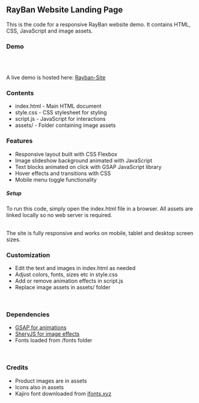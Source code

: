 <h2>RayBan Website Landing Page</h2>
<p>This is the code for a responsive RayBan website demo. It contains HTML, CSS, JavaScript and image assets.</p>

<h3>Demo</h5><br><br>
<p>A live demo is hosted here: <a href="https://rayban-landing-page.netlify.app/">Rayban-Site</a></p>

<h3>Contents</h3>
<ul>
<li>index.html - Main HTML document</li>
<li>style.css - CSS stylesheet for styling</li>
<li>script.js - JavaScript for interactions</li>
<li>assets/ - Folder containing image assets</li>
</ul>

<h3>Features</h3>
<ul>
<li>Responsive layout built with CSS Flexbox</li>
<li>Image slideshow background animated with JavaScript</li>
<li>Text blocks animated on click with GSAP JavaScript library</li>
<li>Hover effects and transitions with CSS</li>
<li>Mobile menu toggle functionality<br/></li>
</ul>

<h5>Setup</h5>
To run this code, simply open the index.html file in a browser. All assets are linked locally so no web server is required.<br/><br/>

The site is fully responsive and works on mobile, tablet and desktop screen sizes.<br/>

<h3>Customization</h3>
<ul>
<li>Edit the text and images in index.html as needed</li>
<li>Adjust colors, fonts, sizes etc in style.css</li>
<li>Add or remove animation effects in script.js</li>
<li>Replace image assets in assets/ folder</li>
</ul><br/>

<h3>Dependencies</h3>
<ul>
<li><a href="https://gsap.com/">GSAP for animations</a></li>
<li><a href="https://www.npmjs.com/package/sheryjs#license">SheryJS for image effects</a></li>
<li>Fonts loaded from /fonts folder</li>
</ul><br/>
  
<h3>Credits</h3>
<ul>
<li>Product images are in assets</li>
<li>Icons also in assets</li>
<li>Kajiro font downloaded from <a href='https://ifonts.xyz/kajiro-font-family.html'>ifonts.xyz</a></li>
</ul>
